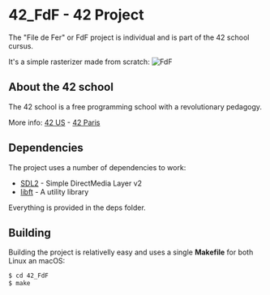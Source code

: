 # 42_FdF - 42 Project
The "File de Fer" or FdF project is individual and is part of the 42 school cursus.

It's a simple rasterizer made from scratch:
![FdF](http://i.imgur.com/tMgfjlk.png)

## About the 42 school
The 42 school is a free programming school with a revolutionary pedagogy.

More info: [42 US](https://www.42.us.org/) - [42 Paris](https://www.42.fr/)

## Dependencies
The project uses a number of dependencies to work:
* [SDL2](https://www.libsdl.org/) - Simple DirectMedia Layer v2
* [libft]() - A utility library

Everything is provided in the deps folder.

## Building
Building the project is relativelly easy and uses a single **Makefile** for both Linux an macOS:
```sh
$ cd 42_FdF
$ make
